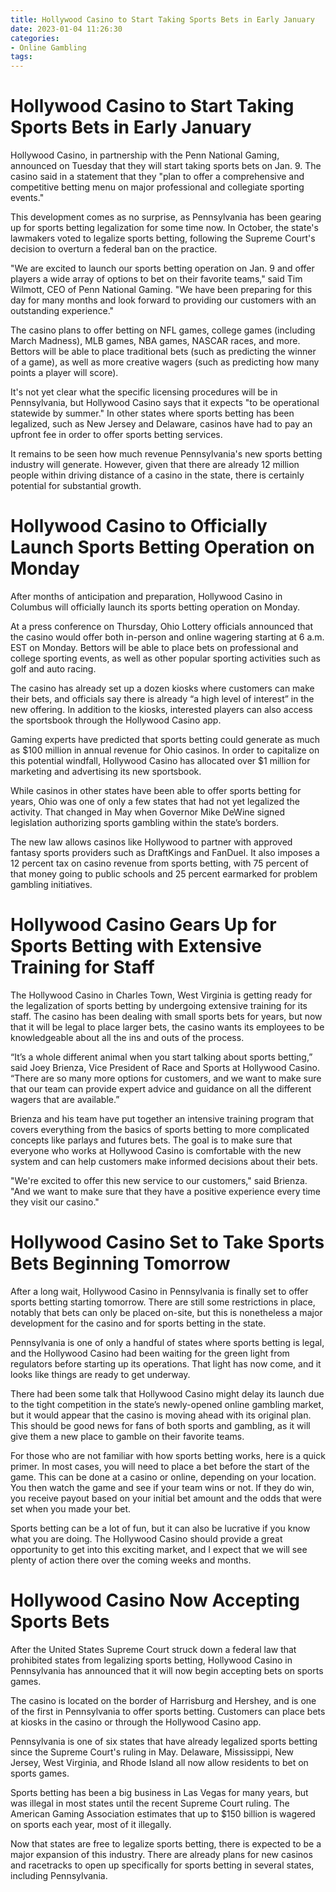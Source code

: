```yaml
---
title: Hollywood Casino to Start Taking Sports Bets in Early January
date: 2023-01-04 11:26:30
categories:
- Online Gambling
tags:
---
```



#  Hollywood Casino to Start Taking Sports Bets in Early January

Hollywood Casino, in partnership with the Penn National Gaming, announced on Tuesday that they will start taking sports bets on Jan. 9. The casino said in a statement that they "plan to offer a comprehensive and competitive betting menu on major professional and collegiate sporting events."

This development comes as no surprise, as Pennsylvania has been gearing up for sports betting legalization for some time now. In October, the state's lawmakers voted to legalize sports betting, following the Supreme Court's decision to overturn a federal ban on the practice.

"We are excited to launch our sports betting operation on Jan. 9 and offer players a wide array of options to bet on their favorite teams," said Tim Wilmott, CEO of Penn National Gaming. "We have been preparing for this day for many months and look forward to providing our customers with an outstanding experience."

The casino plans to offer betting on NFL games, college games (including March Madness), MLB games, NBA games, NASCAR races, and more. Bettors will be able to place traditional bets (such as predicting the winner of a game), as well as more creative wagers (such as predicting how many points a player will score).

It's not yet clear what the specific licensing procedures will be in Pennsylvania, but Hollywood Casino says that it expects "to be operational statewide by summer." In other states where sports betting has been legalized, such as New Jersey and Delaware, casinos have had to pay an upfront fee in order to offer sports betting services.

It remains to be seen how much revenue Pennsylvania's new sports betting industry will generate. However, given that there are already 12 million people within driving distance of a casino in the state, there is certainly potential for substantial growth.

#  Hollywood Casino to Officially Launch Sports Betting Operation on Monday

After months of anticipation and preparation, Hollywood Casino in Columbus will officially launch its sports betting operation on Monday.

At a press conference on Thursday, Ohio Lottery officials announced that the casino would offer both in-person and online wagering starting at 6 a.m. EST on Monday. Bettors will be able to place bets on professional and college sporting events, as well as other popular sporting activities such as golf and auto racing.

The casino has already set up a dozen kiosks where customers can make their bets, and officials say there is already “a high level of interest” in the new offering. In addition to the kiosks, interested players can also access the sportsbook through the Hollywood Casino app.

Gaming experts have predicted that sports betting could generate as much as $100 million in annual revenue for Ohio casinos. In order to capitalize on this potential windfall, Hollywood Casino has allocated over $1 million for marketing and advertising its new sportsbook.

While casinos in other states have been able to offer sports betting for years, Ohio was one of only a few states that had not yet legalized the activity. That changed in May when Governor Mike DeWine signed legislation authorizing sports gambling within the state’s borders.

The new law allows casinos like Hollywood to partner with approved fantasy sports providers such as DraftKings and FanDuel. It also imposes a 12 percent tax on casino revenue from sports betting, with 75 percent of that money going to public schools and 25 percent earmarked for problem gambling initiatives.

#  Hollywood Casino Gears Up for Sports Betting with Extensive Training for Staff

The Hollywood Casino in Charles Town, West Virginia is getting ready for the legalization of sports betting by undergoing extensive training for its staff. The casino has been dealing with small sports bets for years, but now that it will be legal to place larger bets, the casino wants its employees to be knowledgeable about all the ins and outs of the process.

“It’s a whole different animal when you start talking about sports betting,” said Joey Brienza, Vice President of Race and Sports at Hollywood Casino. “There are so many more options for customers, and we want to make sure that our team can provide expert advice and guidance on all the different wagers that are available.”

Brienza and his team have put together an intensive training program that covers everything from the basics of sports betting to more complicated concepts like parlays and futures bets. The goal is to make sure that everyone who works at Hollywood Casino is comfortable with the new system and can help customers make informed decisions about their bets.

"We're excited to offer this new service to our customers," said Brienza. "And we want to make sure that they have a positive experience every time they visit our casino."

#  Hollywood Casino Set to Take Sports Bets Beginning Tomorrow

After a long wait, Hollywood Casino in Pennsylvania is finally set to offer sports betting starting tomorrow. There are still some restrictions in place, notably that bets can only be placed on-site, but this is nonetheless a major development for the casino and for sports betting in the state.

Pennsylvania is one of only a handful of states where sports betting is legal, and the Hollywood Casino had been waiting for the green light from regulators before starting up its operations. That light has now come, and it looks like things are ready to get underway.

There had been some talk that Hollywood Casino might delay its launch due to the tight competition in the state’s newly-opened online gambling market, but it would appear that the casino is moving ahead with its original plan. This should be good news for fans of both sports and gambling, as it will give them a new place to gamble on their favorite teams.

For those who are not familiar with how sports betting works, here is a quick primer. In most cases, you will need to place a bet before the start of the game. This can be done at a casino or online, depending on your location. You then watch the game and see if your team wins or not. If they do win, you receive payout based on your initial bet amount and the odds that were set when you made your bet.

Sports betting can be a lot of fun, but it can also be lucrative if you know what you are doing. The Hollywood Casino should provide a great opportunity to get into this exciting market, and I expect that we will see plenty of action there over the coming weeks and months.

#  Hollywood Casino Now Accepting Sports Bets

After the United States Supreme Court struck down a federal law that prohibited states from legalizing sports betting, Hollywood Casino in Pennsylvania has announced that it will now begin accepting bets on sports games.

The casino is located on the border of Harrisburg and Hershey, and is one of the first in Pennsylvania to offer sports betting. Customers can place bets at kiosks in the casino or through the Hollywood Casino app.

Pennsylvania is one of six states that have already legalized sports betting since the Supreme Court's ruling in May. Delaware, Mississippi, New Jersey, West Virginia, and Rhode Island all now allow residents to bet on sports games.

Sports betting has been a big business in Las Vegas for many years, but was illegal in most states until the recent Supreme Court ruling. The American Gaming Association estimates that up to $150 billion is wagered on sports each year, most of it illegally.

Now that states are free to legalize sports betting, there is expected to be a major expansion of this industry. There are already plans for new casinos and racetracks to open up specifically for sports betting in several states, including Pennsylvania.